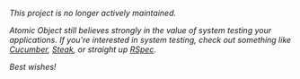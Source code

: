 _This project is no longer actively maintained._

_Atomic Object still believes strongly in the value of system testing your applications. If you're interested in system testing, check out something like [Cucumber](http://cukes.info/), [Steak](https://github.com/cavalle/steak), or straight up [RSpec](http://relishapp.com/rspec)._

_Best wishes!_
